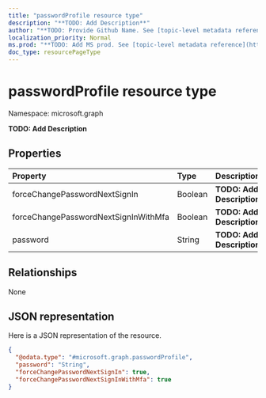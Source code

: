 ```yaml
---
title: "passwordProfile resource type"
description: "**TODO: Add Description**"
author: "**TODO: Provide Github Name. See [topic-level metadata reference](https://msgo.azurewebsites.net/add/document/guidelines/metadata.html#topic-level-metadata)**"
localization_priority: Normal
ms.prod: "**TODO: Add MS prod. See [topic-level metadata reference](https://msgo.azurewebsites.net/add/document/guidelines/metadata.html#topic-level-metadata)**"
doc_type: resourcePageType
---
```


# passwordProfile resource type


Namespace: microsoft.graph

**TODO: Add Description**

## Properties
|Property|Type|Description|
|:---|:---|:---|
|forceChangePasswordNextSignIn|Boolean|**TODO: Add Description**|
|forceChangePasswordNextSignInWithMfa|Boolean|**TODO: Add Description**|
|password|String|**TODO: Add Description**|

## Relationships
None

## JSON representation
Here is a JSON representation of the resource.
<!-- {
  "blockType": "resource",
  "@odata.type": "microsoft.graph.passwordProfile"
}
-->
``` json
{
  "@odata.type": "#microsoft.graph.passwordProfile",
  "password": "String",
  "forceChangePasswordNextSignIn": true,
  "forceChangePasswordNextSignInWithMfa": true
}
```

